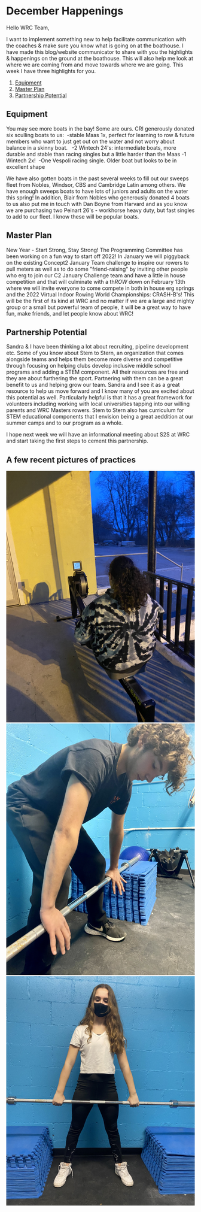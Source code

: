 # December Happenings
Hello WRC Team, 

I want to implement something new to help facilitate communication with the coaches & make sure you know what is going on at the boathouse. I have made this blog/website communicator to share with you the highlights & happenings on the ground at the boathouse. This will also help me look at where we are coming from and move towards where we are going. This week I have three highlights for you.

1. [Equipment](https://github.com/rowcoachsarah/WRC-Communicator/blob/main/December.md#equipment) 
2. [Master Plan](https://github.com/rowcoachsarah/WRC-Communicator/blob/main/December.md#master-plan)
3. [Partnership Potential](https://github.com/rowcoachsarah/WRC-Communicator/blob/main/December.md#partnership-potential)

## Equipment
You may see more boats in the bay! Some are ours. CRI generously donated six sculling boats to us: 
-stable Maas 1x, perfect for learning to row & future members who want to just get out on the water and not worry about balance in a skinny boat.  
-2 Wintech 24's: intermediate boats, more durable and stable than racing singles but a little harder than the Maas
-1 Wintech 2x! 
-One Vespoli racing single. Older boat but looks to be in excellent shape

We have also gotten boats in the past several weeks to fill out our sweeps fleet from Nobles, Windsor, CBS and Cambridge Latin among others. We have enough sweeps boats to have lots of juniors and adults on the water this spring! In addition, Blair from Nobles who generously donated 4 boats to us also put me in touch with Dan Boyne from Harvard and as you know we are purchasing two Peinart 26's - workhorse heavy duty, but fast singles to add to our fleet. I know these will be popular boats. 

## Master Plan
New Year - Start Strong, Stay Strong! The Programming Committee has been working on a fun way to start off 2022!
In January we will piggyback on the existing Concept2 January Team challenge to inspire our rowers to pull meters as well as to do some "friend-raising" by inviting other people who erg to join our C2 January Challenge team and have a little in house competition and that will culminate with a th*ROW* down on February 13th where we will invite everyone to come compete in both in house erg springs and the 2022 Virtual Indoor Rowing World Championships: CRASH-B's! This will be the first of its kind at WRC and no matter if we are a large and mighty group or a small but powerful team of people, it will be a great way to have fun, make friends, and let people know about WRC! 

## Partnership Potential
Sandra & I have been thinking a lot about recruiting, pipeline development etc. Some of you know about Stem to Stern, an organization that comes alongside teams and helps them become more diverse and competitive through focusing on helping clubs develop inclusive middle school programs and adding a STEM component. All their resources are free and they are about furthering the sport. Partnering with them can be a great benefit to us and helping grow our team. Sandra and I see it as a great resource to help us move forward and I know many of you are excited about this potential as well. Particularly helpful is that it has a great framework for volunteers including working with local universities tapping into our willing parents and WRC Masters rowers. Stem to Stern also has curriculum for STEM educational components that I envision being a great aeddition at our summer camps and to our program as a whole. 

I hope next week we will have an informational meeting about S2S at WRC and start taking the first steps to cement this partnership. 

## A few recent pictures of practices

![Some text](https://github.com/rowcoachsarah/WRC-Communicator/blob/main/arc_images/IMG_4158.JPG)
![](https://github.com/rowcoachsarah/WRC-Communicator/blob/main/arc_images/IMG_4390.JPG)
![](https://github.com/rowcoachsarah/WRC-Communicator/blob/main/arc_images/IMG_4392.JPG)

